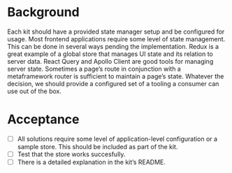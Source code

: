 # Background

Each kit should have a provided state manager setup and be configured for usage. Most frontend applications require some level of state management. This can be done in several ways pending the implementation. Redux is a great example of a global store that manages UI state and its relation to server data. React Query and Apollo Client are good tools for managing server state. Sometimes a page’s route in conjunction with a metaframework router is sufficient to maintain a page’s state. Whatever the decision, we should provide a configured set of a tooling a consumer can use out of the box.

# Acceptance

- [ ] All solutions require some level of application-level configuration or a sample store. This should be included as part of the kit.
- [ ] Test that the store works succesfully.
- [ ] There is a detailed explanation in the kit’s README.
